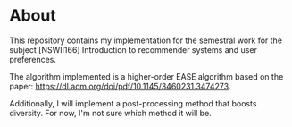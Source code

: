 # About

This repository contains my implementation for the semestral work for the subject \[NSWII166\] Introduction to recommender systems and user preferences.

The algorithm implemented is a higher-order EASE algorithm based on the paper: https://dl.acm.org/doi/pdf/10.1145/3460231.3474273.

Additionally, I will implement a post-processing method that boosts diversity.
For now, I'm not sure which method it will be.